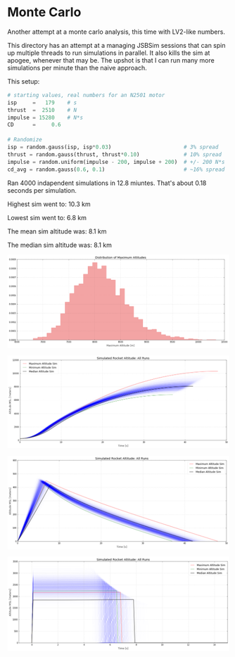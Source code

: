 
# Monte Carlo

Another attempt at a monte carlo analysis, this time with LV2-like numbers.

This directory has an attempt at a managing JSBSim sessions that can spin up multiple threads to run simulations in parallel. It also kills the sim at apogee, whenever that may be. The upshot is that I can run many more simulations per minute than the naive approach.

This setup:

```python
# starting values, real numbers for an N2501 motor
isp     =   179    # s
thrust  =  2510    # N
impulse = 15280    # N*s
CD      =     0.6

# Randomize
isp = random.gauss(isp, isp*0.03)                       # 3% spread
thrust = random.gauss(thrust, thrust*0.10)              # 10% spread
impulse = random.uniform(impulse - 200, impulse + 200)  # +/- 200 N*s
cd_avg = random.gauss(0.6, 0.1)                         # ~16% spread
```




Ran 4000 indapendent simulations in 12.8 miuntes.
That's about 0.18 seconds per simulation.




Highest sim went to:          10.3 km

Lowest sim went to:            6.8 km

The mean sim altitude was:     8.1 km

The median sim altitude was:   8.1 km






![](analysis_files/analysis_3_0.png)





![](analysis_files/analysis_4_0.png)





![](analysis_files/analysis_5_0.png)





![](analysis_files/analysis_6_0.png)



